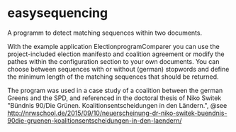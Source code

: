 easysequencing
==============

A programm to detect matching sequences within two documents.

With the example application ElectionprogramComparer you can use the project-included election manifesto and coalition agreement 
or modify the pathes within the configuration section to your own documents.
You can choose between sequences with or without (german) stopwords 
and define the minimum length of the matching sequences that should be returned.

The program was used in a case study of a coalition between the german Greens and the SPD, and referenced in the doctoral thesis of Niko Switek "Bündnis 90/Die Grünen. Koalitionsentscheidungen in den Ländern.", 
@see http://nrwschool.de/2015/09/10/neuerscheinung-dr-niko-switek-buendnis-90die-gruenen-koalitionsentscheidungen-in-den-laendern/

